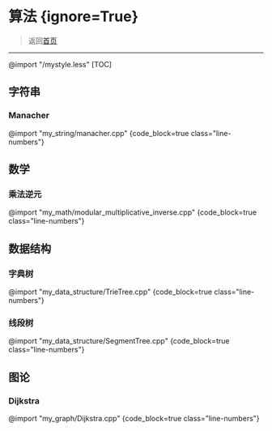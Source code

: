 # 算法 {ignore=True}
> 返回[首页](../index.html)

-----------------------------------
@import "/mystyle.less"
[TOC]
## 字符串

### Manacher

@import "my_string/manacher.cpp" {code_block=true class="line-numbers"}

## 数学

### 乘法逆元
@import "my_math/modular_multiplicative_inverse.cpp" {code_block=true class="line-numbers"}

## 数据结构

### 字典树

@import "my_data_structure/TrieTree.cpp" {code_block=true class="line-numbers"}

### 线段树

@import "my_data_structure/SegmentTree.cpp" {code_block=true class="line-numbers"}

## 图论
### Dijkstra

@import "my_graph/Dijkstra.cpp" {code_block=true class="line-numbers"}

